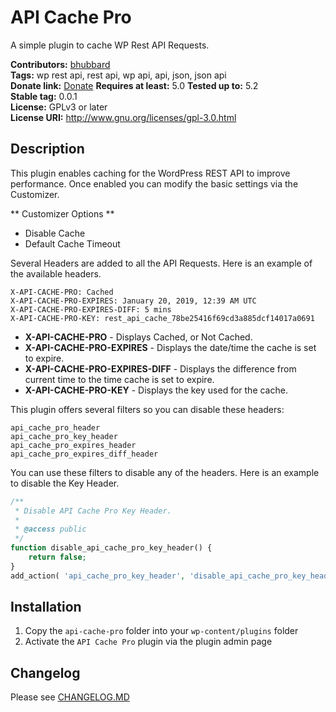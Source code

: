 # API Cache Pro #
A simple plugin to cache WP Rest API Requests.

**Contributors:** [bhubbard](https://profiles.wordpress.org/bhubbard)  
**Tags:** wp rest api, rest api, wp api, api, json, json api  
**Donate link:** [Donate](https://github.com/bhubbard/wp-rest-api-cache)
**Requires at least:** 5.0
**Tested up to:** 5.2  
**Stable tag:** 0.0.1  
**License:** GPLv3 or later  
**License URI:** http://www.gnu.org/licenses/gpl-3.0.html  

## Description ##

This plugin enables caching for the WordPress REST API to improve performance. Once enabled you can modify the basic settings via the Customizer.

** Customizer Options **

* Disable Cache
* Default Cache Timeout

Several Headers are added to all the API Requests. Here is an example of the available headers.

```
X-API-CACHE-PRO: Cached
X-API-CACHE-PRO-EXPIRES: January 20, 2019, 12:39 AM UTC
X-API-CACHE-PRO-EXPIRES-DIFF: 5 mins
X-API-CACHE-PRO-KEY: rest_api_cache_78be25416f69cd3a885dcf14017a0691
```

* **X-API-CACHE-PRO** - Displays Cached, or Not Cached.
* **X-API-CACHE-PRO-EXPIRES** - Displays the date/time the cache is set to expire.
* **X-API-CACHE-PRO-EXPIRES-DIFF** - Displays the difference from current time to the time cache is set to expire. 
* **X-API-CACHE-PRO-KEY** - Displays the key used for the cache.

This plugin offers several filters so you can disable these headers:

```
api_cache_pro_header
api_cache_pro_key_header
api_cache_pro_expires_header
api_cache_pro_expires_diff_header
```

You can use these filters to disable any of the headers. Here is an example to disable the Key Header.

```php
/**
 * Disable API Cache Pro Key Header.
 * 
 * @access public
 */
function disable_api_cache_pro_key_header() {
	return false;
}
add_action( 'api_cache_pro_key_header', 'disable_api_cache_pro_key_header' );

```

## Installation ##

1. Copy the `api-cache-pro` folder into your `wp-content/plugins` folder
2. Activate the `API Cache Pro` plugin via the plugin admin page

## Changelog ##

Please see [CHANGELOG.MD](CHANGELOG.md)
